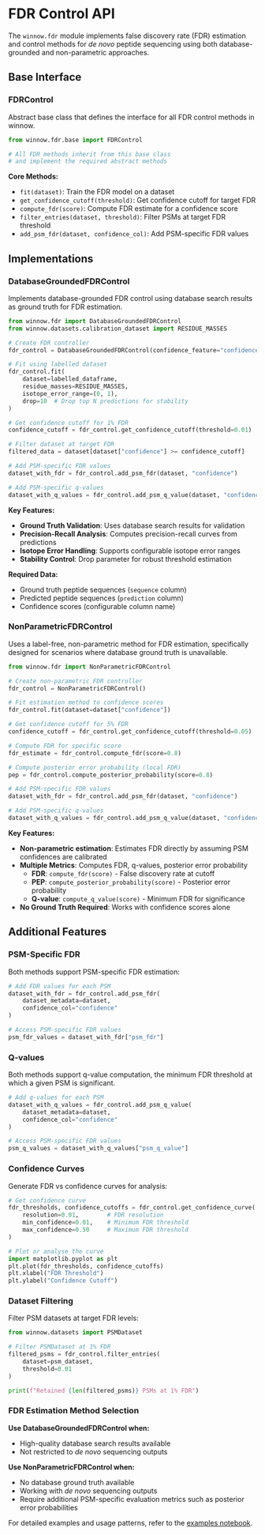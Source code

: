 # FDR Control API

The `winnow.fdr` module implements false discovery rate (FDR) estimation and control methods for *de novo* peptide sequencing using both database-grounded and non-parametric approaches.

## Base Interface

### FDRControl

Abstract base class that defines the interface for all FDR control methods in winnow.

```python
from winnow.fdr.base import FDRControl

# All FDR methods inherit from this base class
# and implement the required abstract methods
```

**Core Methods:**

- `fit(dataset)`: Train the FDR model on a dataset
- `get_confidence_cutoff(threshold)`: Get confidence cutoff for target FDR
- `compute_fdr(score)`: Compute FDR estimate for a confidence score
- `filter_entries(dataset, threshold)`: Filter PSMs at target FDR threshold
- `add_psm_fdr(dataset, confidence_col)`: Add PSM-specific FDR values

## Implementations

### DatabaseGroundedFDRControl

Implements database-grounded FDR control using database search results as ground truth for FDR estimation.

```python
from winnow.fdr import DatabaseGroundedFDRControl
from winnow.datasets.calibration_dataset import RESIDUE_MASSES

# Create FDR controller
fdr_control = DatabaseGroundedFDRControl(confidence_feature="confidence")

# Fit using labelled dataset
fdr_control.fit(
    dataset=labelled_dataframe,
    residue_masses=RESIDUE_MASSES,
    isotope_error_range=(0, 1),
    drop=10  # Drop top N predictions for stability
)

# Get confidence cutoff for 1% FDR
confidence_cutoff = fdr_control.get_confidence_cutoff(threshold=0.01)

# Filter dataset at target FDR
filtered_data = dataset[dataset["confidence"] >= confidence_cutoff]

# Add PSM-specific FDR values
dataset_with_fdr = fdr_control.add_psm_fdr(dataset, "confidence")

# Add PSM-specific q-values
dataset_with_q_values = fdr_control.add_psm_q_value(dataset, "confidence")
```

**Key Features:**

- **Ground Truth Validation**: Uses database search results for validation
- **Precision-Recall Analysis**: Computes precision-recall curves from predictions
- **Isotope Error Handling**: Supports configurable isotope error ranges
- **Stability Control**: Drop parameter for robust threshold estimation

**Required Data:**

- Ground truth peptide sequences (`sequence` column)
- Predicted peptide sequences (`prediction` column)
- Confidence scores (configurable column name)

### NonParametricFDRControl

Uses a label-free, non-parametric method for FDR estimation, specifically designed for scenarios where database ground truth is unavailable.

```python
from winnow.fdr import NonParametricFDRControl

# Create non-parametric FDR controller
fdr_control = NonParametricFDRControl()

# Fit estimation method to confidence scores
fdr_control.fit(dataset=dataset["confidence"])

# Get confidence cutoff for 5% FDR
confidence_cutoff = fdr_control.get_confidence_cutoff(threshold=0.05)

# Compute FDR for specific score
fdr_estimate = fdr_control.compute_fdr(score=0.8)

# Compute posterior error probability (local FDR)
pep = fdr_control.compute_posterior_probability(score=0.8)

# Add PSM-specific FDR values
dataset_with_fdr = fdr_control.add_psm_fdr(dataset, "confidence")

# Add PSM-specific q-values
dataset_with_q_values = fdr_control.add_psm_q_value(dataset, "confidence")
```

**Key Features:**

- **Non-parametric estimation**: Estimates FDR directly by assuming PSM confidences are calibrated
- **Multiple Metrics**: Computes FDR, q-values, posterior error probability
    - **FDR**: `compute_fdr(score)` - False discovery rate at cutoff
    - **PEP**: `compute_posterior_probability(score)` - Posterior error probability
    - **Q-value**: `compute_q_value(score)` - Minimum FDR for significance
- **No Ground Truth Required**: Works with confidence scores alone

## Additional Features

### PSM-Specific FDR

Both methods support PSM-specific FDR estimation:

```python
# Add FDR values for each PSM
dataset_with_fdr = fdr_control.add_psm_fdr(
    dataset_metadata=dataset,
    confidence_col="confidence"
)

# Access PSM-specific FDR values
psm_fdr_values = dataset_with_fdr["psm_fdr"]
```

### Q-values

Both methods support q-value computation, the minimum FDR threshold at which a given PSM is significant.

```python
# Add q-values for each PSM
dataset_with_q_values = fdr_control.add_psm_q_value(
    dataset_metadata=dataset,
    confidence_col="confidence"
)

# Access PSM-specific FDR values
psm_q_values = dataset_with_q_values["psm_q_value"]
```

### Confidence Curves

Generate FDR vs confidence curves for analysis:

```python
# Get confidence curve
fdr_thresholds, confidence_cutoffs = fdr_control.get_confidence_curve(
    resolution=0.01,        # FDR resolution
    min_confidence=0.01,    # Minimum FDR threshold
    max_confidence=0.50     # Maximum FDR threshold
)

# Plot or analyse the curve
import matplotlib.pyplot as plt
plt.plot(fdr_thresholds, confidence_cutoffs)
plt.xlabel("FDR Threshold")
plt.ylabel("Confidence Cutoff")
```

### Dataset Filtering

Filter PSM datasets at target FDR levels:

```python
from winnow.datasets import PSMDataset

# Filter PSMDataset at 1% FDR
filtered_psms = fdr_control.filter_entries(
    dataset=psm_dataset,
    threshold=0.01
)

print(f"Retained {len(filtered_psms)} PSMs at 1% FDR")
```

### FDR Estimation Method Selection

**Use DatabaseGroundedFDRControl when:**

- High-quality database search results available
- Not restricted to *de novo* sequencing outputs

**Use NonParametricFDRControl when:**

- No database ground truth available
- Working with *de novo* sequencing outputs
- Require additional PSM-specific evaluation metrics such as posterior error probabilities

For detailed examples and usage patterns, refer to the [examples notebook](https://github.com/instadeepai/winnow/blob/main/examples/fdr_plots.ipynb).
